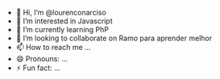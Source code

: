 - 👋 Hi, I’m @lourenconarciso
- 👀 I’m interested in Javascript
- 🌱 I’m currently learning PhP
- 💞️ I’m looking to collaborate on Ramo para aprender melhor
- 📫 How to reach me ...
- 😄 Pronouns: ...
- ⚡ Fun fact: ...

<!---
lourenconarciso/lourenconarciso is a ✨ special ✨ repository because its `README.md` (this file) appears on your GitHub profile.
You can click the Preview link to take a look at your changes.
--->
